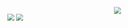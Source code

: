 <Center>
<img src="https://github-readme-stats.vercel.app/api?username=LecoSchmittElias&show_icons=true&theme=tokyonight"/> 
</Center>
<img src="https://github-readme-streak-stats.herokuapp.com/?user=LecoSchmittElias&theme=tokyonight"/>

<img src="https://github-readme-stats-eight-theta.vercel.app/api/top-langs/?username=LecoSchmittElias&layout=compact&langs_count=8&theme=tokyonight&include_all_commits=true&count_private=true"/>
